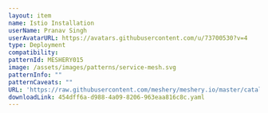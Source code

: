 ```yaml
---
layout: item
name: Istio Installation
userName: Pranav Singh
userAvatarURL: https://avatars.githubusercontent.com/u/73700530?v=4
type: Deployment
compatibility: 
patternId: MESHERY015
image: /assets/images/patterns/service-mesh.svg
patternInfo: ""
patternCaveats: ""
URL: 'https://raw.githubusercontent.com/meshery/meshery.io/master/catalog/454dff6a-d988-4a09-8206-963eaa816c8c.yaml'
downloadLink: 454dff6a-d988-4a09-8206-963eaa816c8c.yaml
---
```

